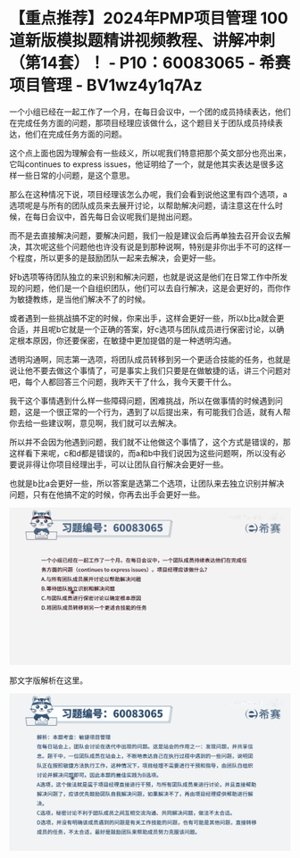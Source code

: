 # 【重点推荐】2024年PMP项目管理 100道新版模拟题精讲视频教程、讲解冲刺（第14套）！ - P10：60083065 - 希赛项目管理 - BV1wz4y1q7Az

一个小组已经在一起工作了一个月，在每日会议中，一个团的成员持续表达，他们在完成任务方面的问题，那项目经理应该做什么，这个题目关于团队成员持续表达，他们在完成任务方面的问题。

这个点上面也因为理解会有一些歧义，所以呢我们特意把那个英文部分也亮出来，它叫continues to express issues，他证明给了一个，就是他其实表达是很多这样一些日常的小问题，是这个意思。

那么在这种情况下说，项目经理该怎么办呢，我们会看到说他这里有四个选项，a选项呢是与所有的团队成员来去展开讨论，以帮助解决问题，请注意这在什么时候，在每日会议中，首先每日会议呢我们是抛出问题。

而不是去直接解决问题，要解决问题，我们一般是建议会后再单独去召开会议去解决，其次呢这些个问题他也许没有说是到那种说啊，特别是非你出手不可的这样一个程度，所以更多的是鼓励团队一起来去解决，会更好一些。

好b选项等待团队独立的来识别和解决问题，也就是说这是他们在日常工作中所发现的问题，他们是一个自组织团队，他们可以去自行解决，这是会更好的，而你作为敏捷教练，是当他们解决不了的时候。

或者遇到一些挑战搞不定的时候，你来出手，这样会更好一些，所以b比a就会更合适，并且呢b它就是一个正确的答案，好c选项与团队成员进行保密讨论，以确定根本原因，你还要保密，在敏捷中更加提倡的是一种透明沟通。

透明沟通啊，同志第一选项，将团队成员转移到另一个更适合技能的任务，也就是说让他不要去做这个事情了，可是事实上我们只要是在做敏捷的话，讲三个问题对吧，每个人都回答三个问题，我昨天干了什么，我今天要干什么。

我干这个事情遇到什么样一些障碍问题，困难挑战，所以在做事情的时候遇到问题，这是一个很正常的一个行为，遇到了以后提出来，有可能我们合适，就有人帮你去给一些建议啊，意见啊，我们就可以去解决。

所以并不会因为他遇到问题，我们就不让他做这个事情了，这个方式是错误的，那这样看下来呢，c和d都是错误的，而a和b中我们说因为这些问题啊，所以没有必要说非得让你项目经理出手，可以让团队自行解决会更好一些。

也就是b比a会更好一些，所以答案是选第二个选项，让团队来去独立识别并解决问题，只有在他搞不定的时候，你再去出手会更好一些。



![](img/502570924461d1ae938d91c244739f79_1.png)

那文字版解析在这里。

![](img/502570924461d1ae938d91c244739f79_3.png)